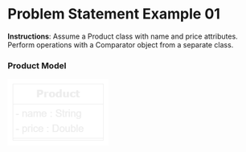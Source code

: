# Problem Statement Example 01

**Instructions**: Assume a Product class with name and price attributes. Perform operations with a Comparator object from a separate class.

### Product Model

![Product Model](https://github.com/souzafcharles/Complete-Java-Object-Oriented-Programming-and-Projects/blob/master/Section_P16_Functional_Programming_and_Lambda_Expressions/ProblemStatementExample01/product-model.png)
